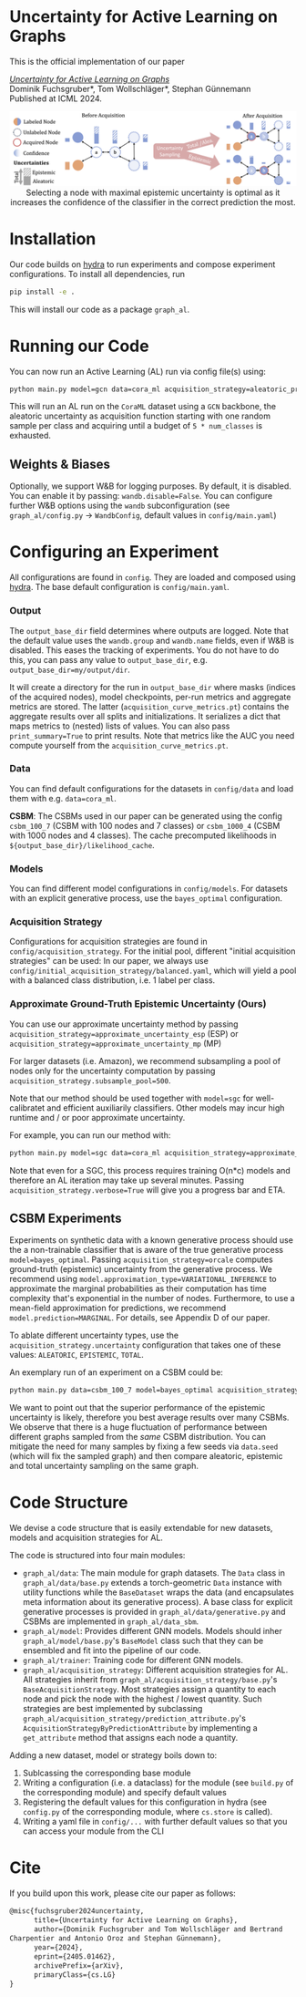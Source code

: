 # Uncertainty for Active Learning on Graphs

This is the official implementation of our paper 

*[Uncertainty for Active Learning on Graphs](https://arxiv.org/abs/2405.01462)*  
Dominik Fuchsgruber*, Tom Wollschläger*, Stephan Günnemann  
Published at ICML 2024.

<p align="center"><img src="overview.png"><br />Selecting a node with maximal epistemic uncertainty is optimal as it increases the confidence of the classifier in the correct prediction the most.</p>


# Installation

Our code builds on [hydra](https://hydra.cc) to run experiments and compose experiment configurations. To install all dependencies, run

```bash
pip install -e .
```
This will install our code as a package `graph_al`. 

# Running our Code

You can now run an Active Learning (AL) run via config file(s) using:

```bash
python main.py model=gcn data=cora_ml acquisition_strategy=aleatoric_propagated data.num_splits=5 model.num_inits=5 print_summary=True
```

This will run an AL run on the `CoraML` dataset using a `GCN` backbone, the aleatoric uncertainty as acquisition function starting with one random sample per class and acquiring until a budget of `5 * num_classes` is exhausted.

## Weights & Biases

Optionally, we support W&B for logging purposes. By default, it is disabled. You can enable it by passing: `wandb.disable=False`. You can configure further W&B options using the `wandb` subconfiguration (see `graph_al/config.py` -> `WandbConfig`, default values in `config/main.yaml`)

# Configuring an Experiment

All configurations are found in `config`. They are loaded and composed using [hydra](https://hydra.cc). The base default configuration is `config/main.yaml`. 

### Output
The `output_base_dir` field determines where outputs are logged. Note that the default value uses the `wandb.group` and `wandb.name` fields, even if W&B is disabled. This eases the tracking of experiments. You do not have to do this, you can pass any value to `output_base_dir`, e.g. `output_base_dir=my/output/dir`.

It will create a directory for the run in `output_base_dir` where masks (indices of the acquired nodes), model checkpoints, per-run metrics and aggregate metrics are stored. The latter (`acquisition_curve_metrics.pt`) contains the aggregate results over all splits and initializations. It serializes a dict that maps metrics to (nested) lists of values. You can also pass `print_summary=True` to print results.
Note that metrics like the AUC you need compute yourself from the `acquisition_curve_metrics.pt`.

### Data

You can find default configurations for the datasets in `config/data` and load them with e.g. `data=cora_ml`. 

**CSBM**: The CSBMs used in our paper can be generated using the config `csbm_100_7` (CSBM with 100 nodes and 7 classes) or `csbm_1000_4` (CSBM with 1000 nodes and 4 classes). The cache precomputed likelihoods in `${output_base_dir}/likelihood_cache`.

### Models

You can find different model configurations in `config/models`. For datasets with an explicit generative process, use the `bayes_optimal` configuration.


### Acquisition Strategy

Configurations for acquisition strategies are found in `config/acquisition_strategy`. For the initial pool, different "initial acquisition strategies" can be used: In our paper, we always use `config/initial_acquisition_strategy/balanced.yaml`, which will yield a pool with a balanced class distribution, i.e. 1 label per class.

### Approximate Ground-Truth Epistemic Uncertainty (Ours)

You can use our approximate uncertainty method by passing `acquisition_strategy=approximate_uncertainty_esp` (ESP) or `acquisition_strategy=approximate_uncertainty_mp` (MP)

For larger datasets (i.e. Amazon), we recommend subsampling a pool of nodes only for the uncertainty computation by passing `acquisition_strategy.subsample_pool=500`.

Note that our method should be used together with `model=sgc` for well-calibratet and efficient auxiliarily classifiers. Other models may incur high runtime and / or poor approximate uncertainty.

For example, you can run our method with:

```bash
python main.py model=sgc data=cora_ml acquisition_strategy=approximate_uncertainty_esp data.num_splits=5 model.num_inits=5 print_summary=True
```

Note that even for a SGC, this process requires training O(n*c) models and therefore an AL iteration may take up several minutes. Passing `acquisition_strategy.verbose=True` will give you a progress bar and ETA.


## CSBM Experiments

Experiments on synthetic data with a known generative process should use the a non-trainable classifier that is aware of the true generative process `model=bayes_optimal`. Passing `acquisition_strategy=orcale` computes ground-truth (epistemic) uncertainty from the generative process. We recommend using `model.approximation_type=VARIATIONAL_INFERENCE` to approximate the marginal probabilities as their computation has time complexity that's exponential in the number of nodes. Furthermore, to use a mean-field approximation for predictions, we recommend `model.prediction=MARGINAL`. For details, see Appendix D of our paper.

To ablate different uncertainty types, use the `acquisition_strategy.uncertainty` configuration that takes one of these values: `ALEATORIC`, `EPISTEMIC`, `TOTAL`.

An exemplary run of an experiment on a CSBM could be:

```bash
python main.py data=csbm_100_7 model=bayes_optimal acquisition_strategy=oracle model.approximation_type=VARIATIONAL_INFERENCE model.prediction=MARGINAL acquisition_strategy.uncertainty=EPISTEMIC
```

We want to point out that the superior performance of the epistemic uncertainty is likely, therefore you best average results over many CSBMs. We observe that there is a huge fluctuation of performance between different graphs sampled from the *same* CSBM distribution. You can mitigate the need for many samples by fixing a few seeds via `data.seed` (which will fix the sampled graph) and then compare aleatoric, epistemic and total uncertainty sampling on the same graph.

# Code Structure

We devise a code structure that is easily extendable for new datasets, models and acquisition strategies for AL.

The code is structured into four main modules:
- `graph_al/data`: The main module for graph datasets. The `Data` class in `graph_al/data/base.py` extends a torch-geometric `Data` instance with utility functions while the `BaseDataset` wraps the data (and encapsulates meta information about its generative process). A base class for explicit generative processes is provided in `graph_al/data/generative.py` and CSBMs are implemented in `graph_al/data_sbm`.
- `graph_al/model`: Provides different GNN models. Models should inher `graph_al/model/base.py`'s `BaseModel` class such that they can be ensembled and fit into the pipeline of our code.
- `graph_al/trainer`: Training code for different GNN models.
- `graph_al/acquisition_strategy`: Different acquisition strategies for AL. All strategies inherit from `graph_al/acquisition_strategy/base.py`'s `BaseAcquisitionStrategy`. Most strategies assign a quantity to each node and pick the node with the highest / lowest quantity. Such strategies are best implemented by subclassing `graph_al/acquisition_strategy/prediction_attribute.py`'s `AcquisitionStrategyByPredictionAttribute` by implementing a `get_attribute` method that assigns each node a quantity.

Adding a new dataset, model or strategy boils down to:
1. Sublcassing the corresponding base module
2. Writing a configuration (i.e. a dataclass) for the module (see `build.py` of the corresponding module) and specify default values
3. Registering the default values for this configuration in hydra (see `config.py` of the corresponding module, where `cs.store` is called).
4. Writing a yaml file in `config/...` with further default values so that you can access your module from the CLI

# Cite

If you build upon this work, please cite our paper as follows:

```
@misc{fuchsgruber2024uncertainty,
      title={Uncertainty for Active Learning on Graphs}, 
      author={Dominik Fuchsgruber and Tom Wollschläger and Bertrand Charpentier and Antonio Oroz and Stephan Günnemann},
      year={2024},
      eprint={2405.01462},
      archivePrefix={arXiv},
      primaryClass={cs.LG}
}
```